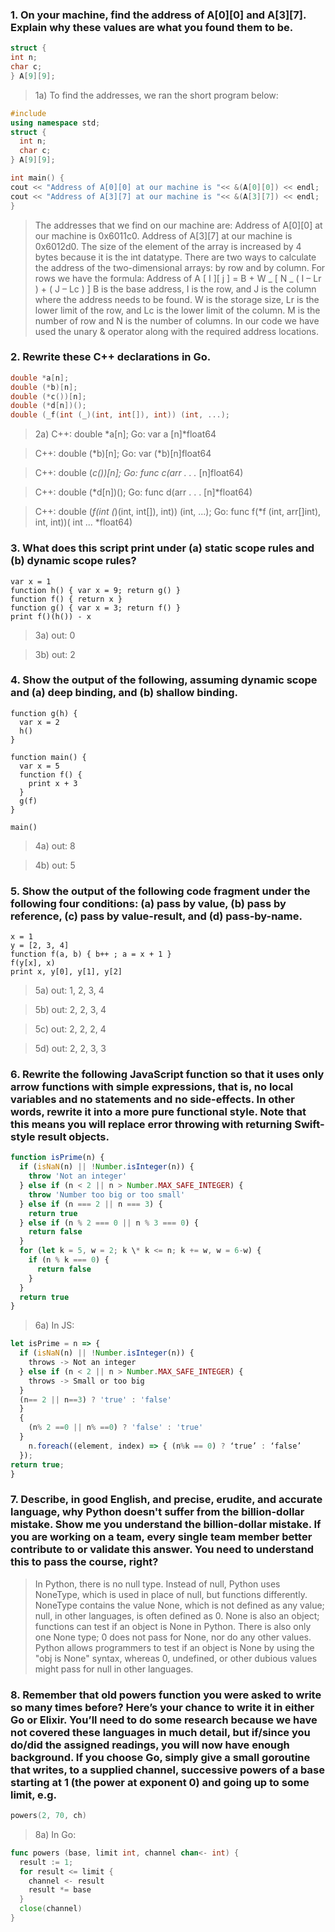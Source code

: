 ### 1. On your machine, find the address of A[0][0] and A[3][7]. Explain why these values are what you found them to be.

```c++
struct {
int n;
char c;
} A[9][9];
```

> 1a)
> To find the addresses, we ran the short program below:

```c++
#include
using namespace std;
struct {
  int n;
  char c;
} A[9][9];

int main() {
cout << "Address of A[0][0] at our machine is "<< &(A[0][0]) << endl;
cout << "Address of A[3][7] at our machine is "<< &(A[3][7]) << endl;
}
```

> The addresses that we find on our machine are:
> Address of A[0][0] at our machine is 0x6011c0.
> Address of A[3][7] at our machine is 0x6012d0.
> The size of the element of the array is increased by 4 bytes because it is the int datatype. There
> are two ways to calculate the address of the two-dimensional arrays: by row and by column. For
> rows we have the formula: Address of A [ I ][ j ] = B + W _ [ N _ ( I – Lr ) + ( J – Lc ) ]
> B is the base address, I is the row, and J is the column where the address needs to be found. W
> is the storage size, Lr is the lower limit of the row, and Lc is the lower limit of the column. M is
> the number of row and N is the number of columns. In our code we have used the unary &
> operator along with the required address locations.

### 2. Rewrite these C++ declarations in Go.

```c++
double *a[n];
double (*b)[n];
double (*c())[n];
double (*d[n])();
double (_f(int (_)(int, int[]), int)) (int, ...);
```

> 2a)
> C++: double *a[n];
> Go: var a [n]*float64

> C++: double (*b)[n];
> Go: var (*b)[n]float64

> C++: double (_c())[n];
> Go: func c(arr . . ._ [n]float64)

> C++: double (*d[n])();
> Go: func d(arr . . . [n]*float64)

> C++: double (_f(int (_)(int, int[]), int)) (int, ...);
> Go: func f(*f (int, arr[]int), int, int))( int ... *float64)

### 3. What does this script print under (a) static scope rules and (b) dynamic scope rules?

```
var x = 1
function h() { var x = 9; return g() }
function f() { return x }
function g() { var x = 3; return f() }
print f()(h()) - x
```

> 3a) out: 0

> 3b) out: 2

### 4. Show the output of the following, assuming dynamic scope and (a) deep binding, and (b) shallow binding.

```
function g(h) {
  var x = 2
  h()
}

function main() {
  var x = 5
  function f() {
    print x + 3
  }
  g(f)
}

main()
```

> 4a) out: 8

> 4b) out: 5

### 5. Show the output of the following code fragment under the following four conditions: (a) pass by value, (b) pass by reference, (c) pass by value-result, and (d) pass-by-name.

```
x = 1
y = [2, 3, 4]
function f(a, b) { b++ ; a = x + 1 }
f(y[x], x)
print x, y[0], y[1], y[2]
```

> 5a) out: 1, 2, 3, 4

> 5b) out: 2, 2, 3, 4

> 5c) out: 2, 2, 2, 4

> 5d) out: 2, 2, 3, 3

### 6. Rewrite the following JavaScript function so that it uses only arrow functions with simple expressions, that is, no local variables and no statements and no side-effects. In other words, rewrite it into a more pure functional style. Note that this means you will replace error throwing with returning Swift-style result objects.

```javascript
function isPrime(n) {
  if (isNaN(n) || !Number.isInteger(n)) {
    throw 'Not an integer'
  } else if (n < 2 || n > Number.MAX_SAFE_INTEGER) {
    throw 'Number too big or too small'
  } else if (n === 2 || n === 3) {
    return true
  } else if (n % 2 === 0 || n % 3 === 0) {
    return false
  }
  for (let k = 5, w = 2; k \* k <= n; k += w, w = 6-w) {
    if (n % k === 0) {
      return false
    }
  }
  return true
}
```

> 6a) In JS:

```javascript
let isPrime = n => {
  if (isNaN(n) || !Number.isInteger(n)) {
    throws -> Not an integer
  } else if (n < 2 || n > Number.MAX_SAFE_INTEGER) {
    throws -> Small or too big
  }
  (n== 2 || n==3) ? 'true' : 'false'
  }
  {
    (n% 2 ==0 || n% ==0) ? 'false' : 'true'
  }
    n.foreach((element, index) => { (n%k == 0) ? ‘true’ : ‘false’
  });
return true;
}
```

### 7. Describe, in good English, and precise, erudite, and accurate language, why Python doesn't suffer from the billion-dollar mistake. Show me you understand the billion-dollar mistake. If you are working on a team, every single team member better contribute to or validate this answer. You need to understand this to pass the course, right?

> In Python, there is no null type. Instead of null, Python uses NoneType, which is used in place of null, but functions differently. NoneType contains the value None, which is not defined as any value; null, in other languages, is often defined as 0. None is also an object; functions can test if an object is None in Python. There is also only one None type; 0 does not pass for None, nor do any other values. Python allows
> programmers to test if an object is None by using the "obj is None" syntax, whereas 0, undefined, or other dubious values might pass for null in other languages.

### 8. Remember that old powers function you were asked to write so many times before? Here’s your chance to write it in either Go or Elixir. You’ll need to do some research because we have not covered these languages in much detail, but if/since you do/did the assigned readings, you will now have enough background. If you choose Go, simply give a small goroutine that writes, to a supplied channel, successive powers of a base starting at 1 (the power at exponent 0) and going up to some limit, e.g.

```go
powers(2, 70, ch)
```

> 8a) In Go:

```go
func powers (base, limit int, channel chan<- int) {
  result := 1;
  for result <= limit {
    channel <- result
    result *= base
  }
  close(channel)
}
```
